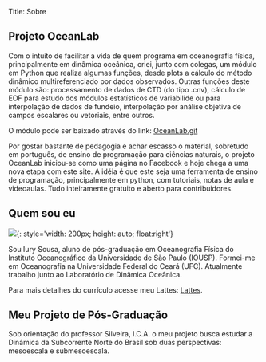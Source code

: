 Title: Sobre


## Projeto OceanLab

Com o intuito de facilitar a vida de quem programa em oceanografia física, principalmente em dinâmica oceânica, criei, junto com colegas, um módulo em Python que realiza algumas funções, desde plots a cálculo do método dinâmico multireferenciado por dados observados. Outras funções deste módulo são: processamento de dados de CTD (do tipo .cnv), cálculo de EOF para estudo dos módulos estatísticos de variabilide ou para interpolação de dados de fundeio, interpolação por análise objetiva de campos escalares ou vetoriais, entre outros.

O módulo pode ser baixado através do link: [OceanLab.git][]

Por gostar bastante de pedagogia e achar escasso o material, sobretudo em português, de ensino de programação para ciências naturais, o projeto OceanLab iniciou-se como uma página no Facebook e hoje chega a uma nova etapa com este site. A idéia é que este seja uma ferramenta de ensino de programação, principalmente em python, com tutoriais, notas de aula e videoaulas. Tudo inteiramente gratuito e aberto para contribuidores.

## Quem sou eu

![](/images/perfil.jpeg){: style='width: 200px; height: auto; float:right'}

Sou Iury Sousa, aluno de pós-graduação em Oceanografia Física do Instituto Oceanográfico da Universidade de São Paulo (IOUSP).  Formei-me em Oceanografia na Universidade Federal do Ceará (UFC). Atualmente trabalho junto ao Laboratório de Dinâmica Oceânica.

Para mais detalhes do currículo acesse meu Lattes: [Lattes][].

## Meu Projeto de Pós-Graduação

Sob orientação do professor Silveira, I.C.A. o meu projeto busca estudar a Dinâmica da Subcorrente Norte do Brasil sob duas perspectivas: mesoescala e submesoescala.



[Lattes]:    http://lattes.cnpq.br/2966459341524804
[OceanLab.git]: https://github.com/iuryt/OceanLab

